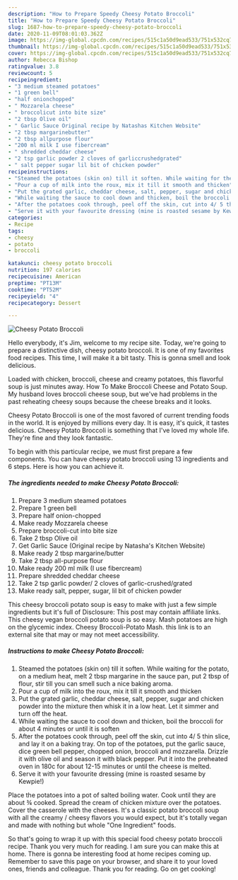 ```yaml
---
description: "How to Prepare Speedy Cheesy Potato Broccoli"
title: "How to Prepare Speedy Cheesy Potato Broccoli"
slug: 1687-how-to-prepare-speedy-cheesy-potato-broccoli
date: 2020-11-09T08:01:03.362Z
image: https://img-global.cpcdn.com/recipes/515c1a50d9ead533/751x532cq70/cheesy-potato-broccoli-recipe-main-photo.jpg
thumbnail: https://img-global.cpcdn.com/recipes/515c1a50d9ead533/751x532cq70/cheesy-potato-broccoli-recipe-main-photo.jpg
cover: https://img-global.cpcdn.com/recipes/515c1a50d9ead533/751x532cq70/cheesy-potato-broccoli-recipe-main-photo.jpg
author: Rebecca Bishop
ratingvalue: 3.8
reviewcount: 5
recipeingredient:
- "3 medium steamed potatoes"
- "1 green bell"
- "half onionchopped"
- " Mozzarela cheese"
- " broccolicut into bite size"
- "2 tbsp Olive oil"
- " Garlic Sauce Original recipe by Natashas Kitchen Website"
- "2 tbsp margarinebutter"
- "2 tbsp allpurpose flour"
- "200 ml milk I use fibercream"
- " shredded cheddar cheese"
- "2 tsp garlic powder 2 cloves of garliccrushedgrated"
- " salt pepper sugar lil bit of chicken powder"
recipeinstructions:
- "Steamed the potatoes (skin on) till it soften. While waiting for the potato, on a medium heat, melt 2 tbsp margarine in the sauce pan, put 2 tbsp of flour, stir till you can smell such a nice baking aroma."
- "Pour a cup of milk into the roux, mix it till it smooth and thicken"
- "Put the grated garlic, cheddar cheese, salt, pepper, sugar and chicken powder into the mixture then whisk it in a low heat. Let it simmer and turn off the heat."
- "While waiting the sauce to cool down and thicken, boil the broccoli for about 4 minutes or until it is soften"
- "After the potatoes cook through, peel off the skin, cut into 4/ 5 thin slice, and lay it on a baking tray. On top of the potatoes, put the garlic sauce, dice green bell pepper, chopped onion, broccoli and mozzarella. Drizzle it with olive oil and season it with black pepper. Put it into the preheated oven in 180c for about 12-15 minutes or until the cheese is melted."
- "Serve it with your favourite dressing (mine is roasted sesame by Kewpie!)"
categories:
- Recipe
tags:
- cheesy
- potato
- broccoli

katakunci: cheesy potato broccoli 
nutrition: 197 calories
recipecuisine: American
preptime: "PT13M"
cooktime: "PT52M"
recipeyield: "4"
recipecategory: Dessert

---
```



![Cheesy Potato Broccoli](https://img-global.cpcdn.com/recipes/515c1a50d9ead533/751x532cq70/cheesy-potato-broccoli-recipe-main-photo.jpg)

Hello everybody, it's Jim, welcome to my recipe site. Today, we're going to prepare a distinctive dish, cheesy potato broccoli. It is one of my favorites food recipes. This time, I will make it a bit tasty. This is gonna smell and look delicious.

Loaded with chicken, broccoli, cheese and creamy potatoes, this flavorful soup is just minutes away. How To Make Broccoli Cheese and Potato Soup. My husband loves broccoli cheese soup, but we&#39;ve had problems in the past reheating cheesy soups because the cheese breaks and it looks.

Cheesy Potato Broccoli is one of the most favored of current trending foods in the world. It is enjoyed by millions every day. It is easy, it's quick, it tastes delicious. Cheesy Potato Broccoli is something that I've loved my whole life. They're fine and they look fantastic.


To begin with this particular recipe, we must first prepare a few components. You can have cheesy potato broccoli using 13 ingredients and 6 steps. Here is how you can achieve it.

<!--inarticleads1-->

##### The ingredients needed to make Cheesy Potato Broccoli:

1. Prepare 3 medium steamed potatoes
1. Prepare 1 green bell
1. Prepare half onion-chopped
1. Make ready  Mozzarela cheese
1. Prepare  broccoli-cut into bite size
1. Take 2 tbsp Olive oil
1. Get  Garlic Sauce (Original recipe by Natasha&#39;s Kitchen Website)
1. Make ready 2 tbsp margarine/butter
1. Take 2 tbsp all-purpose flour
1. Make ready 200 ml milk (I use fibercream)
1. Prepare  shredded cheddar cheese
1. Take 2 tsp garlic powder/ 2 cloves of garlic-crushed/grated
1. Make ready  salt, pepper, sugar, lil bit of chicken powder


This cheesy broccoli potato soup is easy to make with just a few simple ingredients but it&#39;s full of Disclosure: This post may contain affiliate links. This cheesy vegan broccoli potato soup is so easy. Mash potatoes are high on the glycemic index. Cheesy Broccoli-Potato Mash. this link is to an external site that may or may not meet accessibility. 

<!--inarticleads2-->

##### Instructions to make Cheesy Potato Broccoli:

1. Steamed the potatoes (skin on) till it soften. While waiting for the potato, on a medium heat, melt 2 tbsp margarine in the sauce pan, put 2 tbsp of flour, stir till you can smell such a nice baking aroma.
1. Pour a cup of milk into the roux, mix it till it smooth and thicken
1. Put the grated garlic, cheddar cheese, salt, pepper, sugar and chicken powder into the mixture then whisk it in a low heat. Let it simmer and turn off the heat.
1. While waiting the sauce to cool down and thicken, boil the broccoli for about 4 minutes or until it is soften
1. After the potatoes cook through, peel off the skin, cut into 4/ 5 thin slice, and lay it on a baking tray. On top of the potatoes, put the garlic sauce, dice green bell pepper, chopped onion, broccoli and mozzarella. Drizzle it with olive oil and season it with black pepper. Put it into the preheated oven in 180c for about 12-15 minutes or until the cheese is melted.
1. Serve it with your favourite dressing (mine is roasted sesame by Kewpie!)


Place the potatoes into a pot of salted boiling water. Cook until they are about ¾ cooked. Spread the cream of chicken mixture over the potatoes. Cover the casserole with the cheeses. It&#39;s a classic potato broccoli soup with all the creamy / cheesy flavors you would expect, but it&#39;s totally vegan and made with nothing but whole &#34;One Ingredient&#34; foods. 

So that's going to wrap it up with this special food cheesy potato broccoli recipe. Thank you very much for reading. I am sure you can make this at home. There is gonna be interesting food at home recipes coming up. Remember to save this page on your browser, and share it to your loved ones, friends and colleague. Thank you for reading. Go on get cooking!
